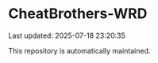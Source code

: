 # CheatBrothers-WRD

Last updated: 2025-07-18 23:20:35

This repository is automatically maintained.
